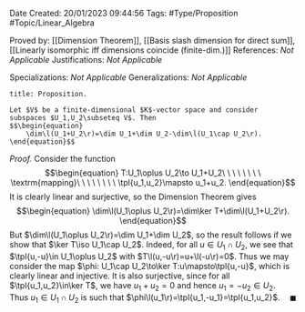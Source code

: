 <div class="topSpace"></div>

Date Created: 20/01/2023 09:44:56
Tags: #Type/Proposition #Topic/Linear_Algebra

Proved by: [[Dimension Theorem]], [[Basis slash dimension for direct sum]], [[Linearly isomorphic iff dimensions coincide (finite-dim.)]]
References: <i>Not Applicable</i>
Justifications: <i>Not Applicable</i>

Specializations: <i>Not Applicable</i>
Generalizations: <i>Not Applicable</i>

``` ad-Proposition
title: Proposition.

Let $V$ be a finite-dimensional $K$-vector space and consider subspaces $U_1,U_2\subseteq V$. Then
$$\begin{equation}
    \dim\l(U_1+U_2\r)=\dim U_1+\dim U_2-\dim\l(U_1\cap U_2\r).
\end{equation}$$

```

<i>Proof.</i> Consider the function
$$\begin{equation}
    T:U_1\oplus U_2\to U_1+U_2\ \ \ \ \ \ \ \ \textrm{mapping}\ \ \ \ \ \ \ \ \tpl{u_1,u_2}\mapsto u_1+u_2.
\end{equation}$$
It is clearly linear and surjective, so the Dimension Theorem gives
$$\begin{equation}
    \dim\l(U_1\oplus U_2\r)=\dim\ker T+\dim\l(U_1+U_2\r).
\end{equation}$$
But $\dim\l(U_1\oplus U_2\r)=\dim U_1+\dim U_2$, so the result follows if we show that $\ker T\iso U_1\cap U_2$. Indeed, for all $u\in U_1\cap U_2$, we see that $\tpl{u,-u}\in U_1\oplus U_2$ with $T\l(u,-u\r)=u+\l(-u\r)=0$. Thus we may consider the map $\phi: U_1\cap U_2\to\ker T:u\mapsto\tpl{u,-u}$, which is clearly linear and injective. It is also surjective, since for all $\tpl{u_1,u_2}\in\ker T$, we have $u_1+u_2=0$ and hence $u_1=-u_2\in U_2$. Thus $u_1\in U_1\cap U_2$ is such that $\phi\l(u_1\r)=\tpl{u_1,-u_1}=\tpl{u_1,u_2}$.<span style="float:right;">$\blacksquare$</span>
